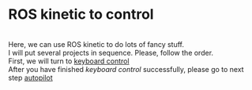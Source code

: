 ROS kinetic to control
==
<br> Here, we can use ROS kinetic to do lots of fancy stuff.
<br> I will put several projects in sequence. Please, follow the order.
<br> First, we will turn to [keyboard control](https://github.com/Shicheng-Liu/parrot_PSU/blob/master/control%20a%20physical%20drone/kinetic/keyboard%20control.md)
<br>After you have finished _keyboard control_ successfully, please go to next step [autopilot](https://github.com/Shicheng-Liu/parrot_PSU/tree/master/control%20a%20physical%20drone/kinetic/autopilot)
 
